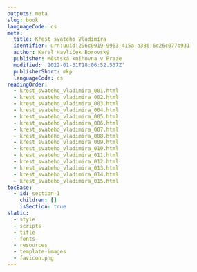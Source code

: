 ```yaml
---
outputs: meta
slug: book
languageCode: cs
meta:
  title: Křest svatého Vladimíra
  identifier: urn:uuid:296c0919-9963-415a-a386-6c26c077b931
  author: Karel Havlíček Borovský
  publisher: Městská knihovna v Praze
  modified: '2022-01-31T18:06:52.537Z'
  publisherShort: mkp
  languageCode: cs
readingOrder:
  - krest_svateho_vladimira_001.html
  - krest_svateho_vladimira_002.html
  - krest_svateho_vladimira_003.html
  - krest_svateho_vladimira_004.html
  - krest_svateho_vladimira_005.html
  - krest_svateho_vladimira_006.html
  - krest_svateho_vladimira_007.html
  - krest_svateho_vladimira_008.html
  - krest_svateho_vladimira_009.html
  - krest_svateho_vladimira_010.html
  - krest_svateho_vladimira_011.html
  - krest_svateho_vladimira_012.html
  - krest_svateho_vladimira_013.html
  - krest_svateho_vladimira_014.html
  - krest_svateho_vladimira_015.html
tocBase:
  - id: section-1
    children: []
    isSection: true
static:
  - style
  - scripts
  - title
  - fonts
  - resources
  - template-images
  - favicon.png
---
```

